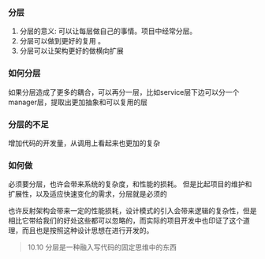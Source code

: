 ### 分层
1. 分层的意义: 可以让每层做自己的事情。项目中经常分层。
2. 分层可以做到更好的复用 。
3. 分层可以让架构更好的做横向扩展
   
### 如何分层
如果分层造成了更多的耦合，可以再分一层，比如service层下边可以分一个manager层，提取出更加抽象和可以复用的层

### 分层的不足
增加代码的开发量，从调用上看起来也更加的复杂

### 如何做
必须要分层，也许会带来系统的复杂度，和性能的损耗。
但是比起项目的维护和扩展性，以及适应快速变化的需求，分层就是必须的

也许反射架构会带来一定的性能损耗，设计模式的引入会带来逻辑的复杂性，但是相比它带给我们的好处这些都可以忽略的，而实际的项目开发中也印证了这个道理，而且也是按照这种设计思想在进行开发的。

> 10.10 分层是一种融入写代码的固定思维中的东西